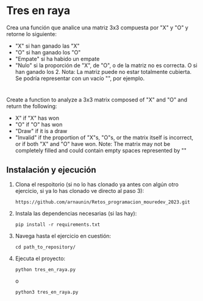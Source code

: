 #  Tres en raya

Crea una función que analice una matriz 3x3 compuesta por "X" y "O" y retorne lo siguiente:
- "X" si han ganado las "X"
- "O" si han ganado los "O"
- "Empate" si ha habido un empate
- "Nulo" si la proporción de "X", de "O", o de la matriz no es correcta. O si han ganado los 2.
Nota: La matriz puede no estar totalmente cubierta.
Se podría representar con un vacío "", por ejemplo.

#

Create a function to analyze a 3x3 matrix composed of "X" and "O" and return the following:
- X" if "X" has won
- "O" if "O" has won
- "Draw" if it is a draw
- "Invalid" if the proportion of "X"s, "O"s, or the matrix itself is incorrect, or if both "X" and "O" have won.
Note: The matrix may not be completely filled and could contain empty spaces represented by ""

## Instalación y ejecución
1. Clona el respoitorio (si no lo has clonado ya antes con algún otro ejercicio, si ya lo has clonado ve directo al paso 3):
   ```
   https://github.com/arnaunin/Retos_programacion_mouredev_2023.git
   ```
2. Instala las dependencias necesarias (si las hay):
   ```
   pip install -r requirements.txt
   ```
3. Navega hasta el ejercicio en cuestión:
   ```
   cd path_to_repository/
   ```
4. Ejecuta el proyecto:
   ```
   python tres_en_raya.py
   ```
   o
   ```
   python3 tres_en_raya.py